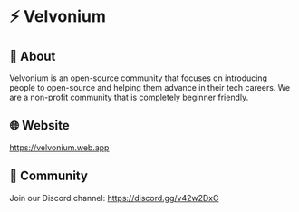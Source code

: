 # ⚡ Velvonium
## 👥 About
Velvonium is an open-source community that focuses on introducing people to open-source and helping them advance in their tech careers. We are a non-profit community that is completely beginner friendly.
## 🌐 Website 
https://velvonium.web.app
## 💬 Community
Join our Discord channel: https://discord.gg/v42w2DxC
